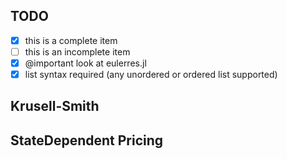 

## **TODO**

- [x] this is a complete item
- [ ] this is an incomplete item
- [x] @important look at eulerres.jl
- [x] list syntax required (any unordered or ordered list supported)

## Krusell-Smith


## StateDependent Pricing
